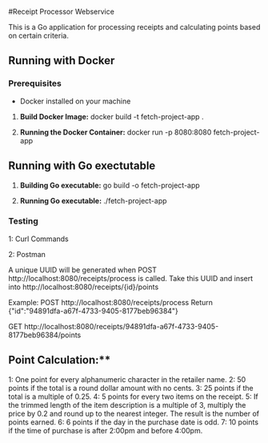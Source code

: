 #Receipt Processor Webservice

This is a Go application for processing receipts and calculating points based on certain criteria.

## Running with Docker
### Prerequisites
- Docker installed on your machine

1. **Build Docker Image:**
docker build -t fetch-project-app .

2. **Running the Docker Container:**
docker run -p 8080:8080 fetch-project-app

## Running with Go exectutable 

1. **Building Go executable:**
   go build -o fetch-project-app
   
2. **Running Go executable:**
   ./fetch-project-app

### Testing
1: Curl Commands

2: Postman

A unique UUID will be generated when POST http://localhost:8080/receipts/process is called.
Take this UUID and insert into http://localhost:8080/receipts/{id}/points

Example:
POST http://localhost:8080/receipts/process
Return
{"id":"94891dfa-a67f-4733-9405-8177beb96384"}

GET http://localhost:8080/receipts/94891dfa-a67f-4733-9405-8177beb96384/points
## Point Calculation:** 
1: One point for every alphanumeric character in the retailer name.
2: 50 points if the total is a round dollar amount with no cents.
3: 25 points if the total is a multiple of 0.25.
4: 5 points for every two items on the receipt.
5: If the trimmed length of the item description is a multiple of 3, multiply the price by 0.2 and round up to the nearest integer. The result is the number of points earned.
6: 6 points if the day in the purchase date is odd.
7: 10 points if the time of purchase is after 2:00pm and before 4:00pm.

